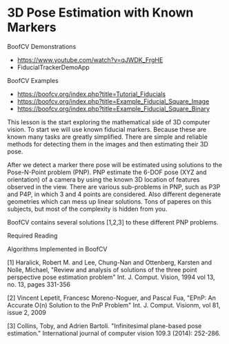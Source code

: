 # 3D Pose Estimation with Known Markers

BoofCV Demonstrations
* https://www.youtube.com/watch?v=qJWDK_FrgHE
* FiducialTrackerDemoApp

BoofCV Examples
* https://boofcv.org/index.php?title=Tutorial_Fiducials
* https://boofcv.org/index.php?title=Example_Fiducial_Square_Image
* https://boofcv.org/index.php?title=Example_Fiducial_Square_Binary

This lesson is the start exploring the mathematical side of 3D computer vision. To start we will use known
fiducial markers. Because these are known many tasks are greatly simplified. There are simple and reliable methods
for detecting them in the images and then estimating their 3D pose.

After we detect a marker there pose will be estimated using solutions to the Pose-N-Point problem (PNP). PNP estimate
the 6-DOF pose (XYZ and orientation) of a camera by using the known 3D location of features observed in the view. 
There are various sub-problems in PNP, such as P3P and P4P, in which 3 and 4 points are considered. Also different
degenerate geometries which can mess up linear solutions. Tons of paperes on this subjects, but most of the complexity
is hidden from you.

BoofCV contains several solutions [1,2,3] to these different PNP problems.


Required Reading



Algorithms Implemented in BoofCV

[1] Haralick, Robert M. and Lee, Chung-Nan and Ottenberg, Karsten and Nolle, Michael, "Review and analysis of
solutions of the three point perspective pose estimation problem"  Int. J. Comput. Vision, 1994 vol 13, no. 13,
pages 331-356

[2]  Vincent Lepetit, Francesc Moreno-Noguer, and Pascal Fua, "EPnP: An Accurate O(n) Solution to the PnP Problem"
Int. J. Comput. Visionm, vol 81, issue 2, 2009
 
[3] Collins, Toby, and Adrien Bartoli. "Infinitesimal plane-based pose estimation." International journal
of computer vision 109.3 (2014): 252-286.</p>